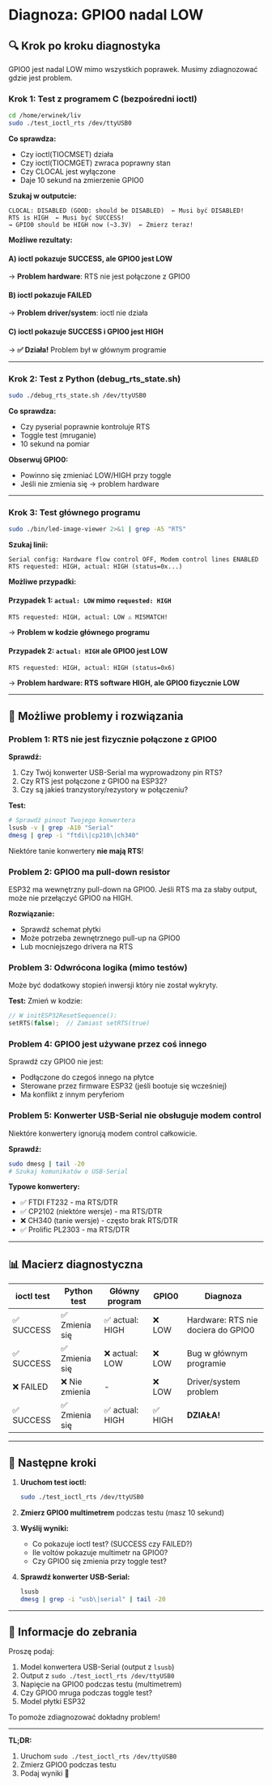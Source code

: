# Diagnoza: GPIO0 nadal LOW

## 🔍 Krok po kroku diagnostyka

GPIO0 jest nadal LOW mimo wszystkich poprawek. Musimy zdiagnozować gdzie jest problem.

### Krok 1: Test z programem C (bezpośredni ioctl)

```bash
cd /home/erwinek/liv
sudo ./test_ioctl_rts /dev/ttyUSB0
```

**Co sprawdza:**
- Czy ioctl(TIOCMSET) działa
- Czy ioctl(TIOCMGET) zwraca poprawny stan
- Czy CLOCAL jest wyłączone
- Daje 10 sekund na zmierzenie GPIO0

**Szukaj w outputcie:**
```
CLOCAL: DISABLED (GOOD: should be DISABLED)  ← Musi być DISABLED!
RTS is HIGH  ← Musi być SUCCESS!
→ GPIO0 should be HIGH now (~3.3V)  ← Zmierz teraz!
```

**Możliwe rezultaty:**

#### A) ioctl pokazuje SUCCESS, ale GPIO0 jest LOW
→ **Problem hardware**: RTS nie jest połączone z GPIO0

#### B) ioctl pokazuje FAILED
→ **Problem driver/system**: ioctl nie działa

#### C) ioctl pokazuje SUCCESS i GPIO0 jest HIGH
→ **✅ Działa!** Problem był w głównym programie

---

### Krok 2: Test z Python (debug_rts_state.sh)

```bash
sudo ./debug_rts_state.sh /dev/ttyUSB0
```

**Co sprawdza:**
- Czy pyserial poprawnie kontroluje RTS
- Toggle test (mruganie)
- 10 sekund na pomiar

**Obserwuj GPIO0:**
- Powinno się zmieniać LOW/HIGH przy toggle
- Jeśli nie zmienia się → problem hardware

---

### Krok 3: Test głównego programu

```bash
sudo ./bin/led-image-viewer 2>&1 | grep -A5 "RTS"
```

**Szukaj linii:**
```
Serial config: Hardware flow control OFF, Modem control lines ENABLED
RTS requested: HIGH, actual: HIGH (status=0x...)
```

**Możliwe przypadki:**

#### Przypadek 1: `actual: LOW` mimo `requested: HIGH`
```
RTS requested: HIGH, actual: LOW ⚠️ MISMATCH!
```
→ **Problem w kodzie głównego programu**

#### Przypadek 2: `actual: HIGH` ale GPIO0 jest LOW
```
RTS requested: HIGH, actual: HIGH (status=0x6)
```
→ **Problem hardware: RTS software HIGH, ale GPIO0 fizycznie LOW**

---

## 🔧 Możliwe problemy i rozwiązania

### Problem 1: RTS nie jest fizycznie połączone z GPIO0

**Sprawdź:**
1. Czy Twój konwerter USB-Serial ma wyprowadzony pin RTS?
2. Czy RTS jest połączone z GPIO0 na ESP32?
3. Czy są jakieś tranzystory/rezystory w połączeniu?

**Test:**
```bash
# Sprawdź pinout Twojego konwertera
lsusb -v | grep -A10 "Serial"
dmesg | grep -i "ftdi\|cp210\|ch340"
```

Niektóre tanie konwertery **nie mają RTS**!

### Problem 2: GPIO0 ma pull-down resistor

ESP32 ma wewnętrzny pull-down na GPIO0. Jeśli RTS ma za słaby output, może nie przełączyć GPIO0 na HIGH.

**Rozwiązanie:**
- Sprawdź schemat płytki
- Może potrzeba zewnętrznego pull-up na GPIO0
- Lub mocniejszego drivera na RTS

### Problem 3: Odwrócona logika (mimo testów)

Może być dodatkowy stopień inwersji który nie został wykryty.

**Test:**
Zmień w kodzie:
```cpp
// W initESP32ResetSequence():
setRTS(false);  // Zamiast setRTS(true)
```

### Problem 4: GPIO0 jest używane przez coś innego

Sprawdź czy GPIO0 nie jest:
- Podłączone do czegoś innego na płytce
- Sterowane przez firmware ESP32 (jeśli bootuje się wcześniej)
- Ma konflikt z innym peryferiom

### Problem 5: Konwerter USB-Serial nie obsługuje modem control

Niektóre konwertery ignorują modem control całkowicie.

**Sprawdź:**
```bash
sudo dmesg | tail -20
# Szukaj komunikatów o USB-Serial
```

**Typowe konwertery:**
- ✅ FTDI FT232 - ma RTS/DTR
- ✅ CP2102 (niektóre wersje) - ma RTS/DTR
- ❌ CH340 (tanie wersje) - często brak RTS/DTR
- ✅ Prolific PL2303 - ma RTS/DTR

---

## 📊 Macierz diagnostyczna

| ioctl test | Python test | Główny program | GPIO0 | Diagnoza |
|------------|-------------|----------------|-------|----------|
| ✅ SUCCESS | ✅ Zmienia się | ✅ actual: HIGH | ❌ LOW | Hardware: RTS nie dociera do GPIO0 |
| ✅ SUCCESS | ✅ Zmienia się | ❌ actual: LOW | ❌ LOW | Bug w głównym programie |
| ❌ FAILED | ❌ Nie zmienia | - | ❌ LOW | Driver/system problem |
| ✅ SUCCESS | ✅ Zmienia się | ✅ actual: HIGH | ✅ HIGH | **DZIAŁA!** |

---

## 🎯 Następne kroki

1. **Uruchom test ioctl:**
   ```bash
   sudo ./test_ioctl_rts /dev/ttyUSB0
   ```

2. **Zmierz GPIO0 multimetrem** podczas testu (masz 10 sekund)

3. **Wyślij wyniki:**
   - Co pokazuje ioctl test? (SUCCESS czy FAILED?)
   - Ile voltów pokazuje multimetr na GPIO0?
   - Czy GPIO0 się zmienia przy toggle test?

4. **Sprawdź konwerter USB-Serial:**
   ```bash
   lsusb
   dmesg | grep -i "usb\|serial" | tail -20
   ```

---

## 📝 Informacje do zebrania

Proszę podaj:
1. Model konwertera USB-Serial (output z `lsusb`)
2. Output z `sudo ./test_ioctl_rts /dev/ttyUSB0`
3. Napięcie na GPIO0 podczas testu (multimetrem)
4. Czy GPIO0 mruga podczas toggle test?
5. Model płytki ESP32

To pomoże zdiagnozować dokładny problem!

---

**TL;DR:** 
1. Uruchom `sudo ./test_ioctl_rts /dev/ttyUSB0`
2. Zmierz GPIO0 podczas testu
3. Podaj wyniki 🔬

